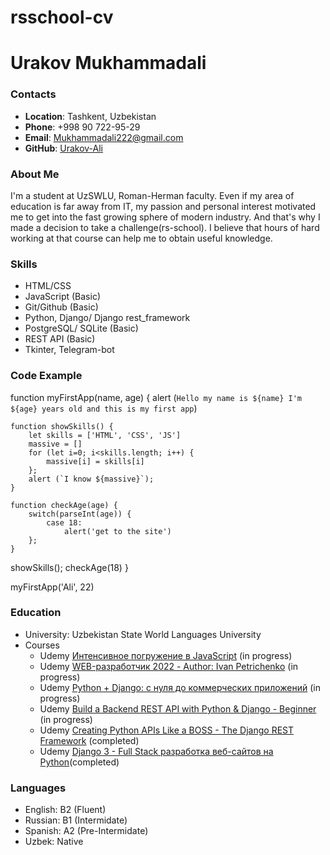 # rsschool-cv

# Urakov Mukhammadali

### Contacts

- __Location__: Tashkent, Uzbekistan
- __Phone__: +998 90 722-95-29
- __Email__: Mukhammadali222@gmail.com
- __GitHub__: [Urakov-Ali](https://github.com/Urakov-Ali/)

### About Me

I'm a student at UzSWLU, Roman-Herman faculty. Even if my area of education is far away from IT, my passion and personal interest motivated me to get into the fast growing sphere of modern industry. And that's why I made a decision to take a challenge(rs-school). I believe that hours of hard working at that course can help me to obtain useful knowledge.

### Skills

- HTML/CSS
- JavaScript (Basic)
- Git/Github (Basic)
- Python, Django/ Django rest_framework
- PostgreSQL/ SQLite (Basic)
- REST API (Basic)
- Tkinter, Telegram-bot

### Code Example


function myFirstApp(name, age) {
    alert (`Hello my name is ${name} I'm ${age} years old and this is my first app`)

    function showSkills() {
        let skills = ['HTML', 'CSS', 'JS']
        massive = []
        for (let i=0; i<skills.length; i++) {
            massive[i] = skills[i]
        };
        alert (`I know ${massive}`);
    }
    
    function checkAge(age) {
        switch(parseInt(age)) {
            case 18:
                alert('get to the site')
        };
    }
    
showSkills();
checkAge(18)
}

myFirstApp('Ali', 22)

### Education

- University: Uzbekistan State World Languages University
- Courses
    - Udemy [Интенсивное погружение в JavaScript](https://www.udemy.com/course/intensive-js/) (in progress)
    - Udemy [WEB-разработчик 2022 - Author: Ivan Petrichenko](https://www.udemy.com/course/webdeveloper/) (in progress)
    - Udemy [Python + Django: с нуля до коммерческих приложений](https://www.udemy.com/course/python-django-app/) (in progress)
    - Udemy [Build a Backend REST API with Python & Django - Beginner](https://www.udemy.com/course/django-python) (in progress)
    - Udemy [Creating Python APIs Like a BOSS - The Django REST Framework](https://www.udemy.com/certificate/UC-2a320cce-a1ad-4f31-9be3-6fd62b2d73c8/) (completed)
    - Udemy [Django 3 - Full Stack разработка веб-сайтов на Python](https://www.udemy.com/certificate/UC-d84ce351-124c-4ab1-b73a-ad6dab46daec/)(completed)


### Languages

- English: B2 (Fluent)
- Russian: B1 (Intermidate)
- Spanish: A2 (Pre-Intermidate)
- Uzbek: Native






